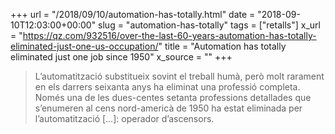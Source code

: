 +++
url = "/2018/09/10/automation-has-totally.html"
date = "2018-09-10T12:03:00+00:00"
slug = "automation-has-totally"
tags = ["retalls"]
x_url = "https://qz.com/932516/over-the-last-60-years-automation-has-totally-eliminated-just-one-us-occupation/"
title = "Automation has totally eliminated just one job since 1950"
x_source = ""
+++


> L’automatització substitueix sovint el treball humà, però molt rarament en els darrers seixanta anys ha eliminat una professió completa. Només una de les dues-centes setanta professions detallades que s’enumeren al cens nord-americà de 1950 ha estat eliminada per l’automatització […]: operador d’ascensors.

